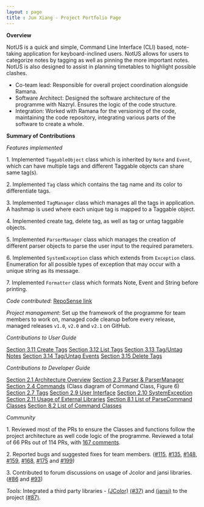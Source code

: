 ```yaml
---
layout : page
title : Jun Xiang - Project Portfolio Page
---
```


<!-- @@author chongjx -->
**Overview**

NotUS is a quick and simple, Command Line Interface (CLI) based, note-taking application for keyboard-inclined users. NotUS allows for users to categorize notes by tagging as well as pinning the more important notes. NotUS is also designed to assist in planning timetables to highlight possible clashes.
- Co-team lead: Responsible for overall project coordination alongside Ramana.
- Software Architect: Designed the software  architecture of the programme with Nazryl. Ensures the logic of the code structure. 
- Integration: Worked with Ramana for the versioning of the code, maintaining the code repository, integrating various parts of the software to create a whole.

**Summary of Contributions**

*Features implemented*

1\. Implemented `TaggableObject` class which is inherited by `Note` and `Event`, which can have multiple tags and different Taggable objects can share same tag(s).

2\. Implemented `Tag` class which contains the tag name and its color to differentiate tags.

3\. Implemented `TagManager` class which manages all the tags in application. A hashmap is used where each unique tag is mapped to a Taggable object.

4\. Implemented create tag, delete tag, as well as tag or untag taggable objects.

5\. Implemented `ParserManager` class which manages the creation of different parser objects to parse the user input to the required parameters.

6\. Implemented `SystemException` class which extends from `Exception` class. Enumeration for all possible types of exception that may occur with a unique string as its message.

7\. Implemented `Formatter` class which formats Note, Event and String before printing.
    
*Code contributed*: [RepoSense link](https://nus-cs2113-ay2021s1.github.io/tp-dashboard/#breakdown=true&search=chongjx&sort=groupTitle&sortWithin=title&since=2020-09-27&timeframe=commit&mergegroup=&groupSelect=groupByRepos&checkedFileTypes=docs~functional-code~test-code~other)

<div style="page-break-after: always;"></div>

*Project management*: Set up the framework of the programme for team members to work on, managed code cleanup before every release, managed releases `v1.0`, `v2.0` and `v2.1` on GitHub.

*Contributions to User Guide*

[Section 3.11 Create Tags](https://ay2021s1-cs2113-t13-1.github.io/tp/UserGuide.html#create-t)
[Section 3.12 List Tags](https://ay2021s1-cs2113-t13-1.github.io/tp/UserGuide.html#list-t)
[Section 3.13 Tag/Untag Notes](https://ay2021s1-cs2113-t13-1.github.io/tp/UserGuide.html#tag-n)
[Section 3.14 Tag/Untag Events](https://ay2021s1-cs2113-t13-1.github.io/tp/UserGuide.html#tag-e)
[Section 3.15 Delete Tags](https://ay2021s1-cs2113-t13-1.github.io/tp/UserGuide.html#delete-t)

*Contributions to Developer Guide*

[Section 2.1 Architecture Overview](https://ay2021s1-cs2113-t13-1.github.io/tp/DeveloperGuide.html#overview)
[Section 2.3 Parser & ParserManager](https://ay2021s1-cs2113-t13-1.github.io/tp/DeveloperGuide.html#parserManager)
[Section 2.4 Commands](https://ay2021s1-cs2113-t13-1.github.io/tp/DeveloperGuide.html#commands) (Class diagram of Command Class, Figure 6)
[Section 2.7 Tags](https://ay2021s1-cs2113-t13-1.github.io/tp/DeveloperGuide.html#tag)
[Section 2.9 User Interface](https://ay2021s1-cs2113-t13-1.github.io/tp/DeveloperGuide.html#ui)
[Section 2.10 SystemException](https://ay2021s1-cs2113-t13-1.github.io/tp/DeveloperGuide.html#exception)
[Section 2.11 Usage of External Libraries](https://ay2021s1-cs2113-t13-1.github.io/tp/DeveloperGuide.html#color)
[Section 8.1 List of ParseCommand Classes](https://ay2021s1-cs2113-t13-1.github.io/tp/DeveloperGuide.html#parseXYZCommands)
[Section 8.2 List of Command Classes](https://ay2021s1-cs2113-t13-1.github.io/tp/DeveloperGuide.html#XYZCommands)

*Community*

1\. Reviewed most of the PRs to ensure the Classes and functions follow the project architecture as well code logic of the programme. Reviewed a total of 66 PRs out of 114 PRs, with [167 comments](https://nus-cs2113-ay2021s1.github.io/dashboards/contents/tp-comments.html).

2\. Reported bugs and suggested fixes for team members. ([#115](https://github.com/AY2021S1-CS2113-T13-1/tp/issues/115), [#135](https://github.com/AY2021S1-CS2113-T13-1/tp/issues/135), [#148](https://github.com/AY2021S1-CS2113-T13-1/tp/issues/148), [#159](https://github.com/AY2021S1-CS2113-T13-1/tp/issues/159), [#168](https://github.com/AY2021S1-CS2113-T13-1/tp/issues/168), [#175](https://github.com/AY2021S1-CS2113-T13-1/tp/issues/175) and [#199](https://github.com/AY2021S1-CS2113-T13-1/tp/issues/199))

3\. Contributed to forum discussions on usage of Jcolor and jansi libraries. ([#86](https://github.com/nus-cs2113-AY2021S1/forum/issues/86) and [#93](https://github.com/nus-cs2113-AY2021S1/forum/issues/93))

*Tools*: Integrated a third party libraries - [(JColor)](https://github.com/dialex/JColor) [(#37)](https://github.com/AY2021S1-CS2113-T13-1/tp/pull/37) and [(jansi)](https://fusesource.github.io/jansi) to the project [(#87)](https://github.com/AY2021S1-CS2113-T13-1/tp/pull/87).
